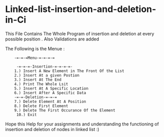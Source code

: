 # Linked-list-insertion-and-deletion-in-Ci
This File Contains The Whole Program of insertion and deletion at every possible position . Also Validations are added

The Following is the Menue : 

        -=-=-=Menu-=-=-=-=

         -=-=-=-Insertion-=-=-=-=- 
        1.) Insert A New Element in The Front Of the List 
        2.) Insert At a given Postion 
        3.) Insert At The End 
        4.) Print The Whole Lsit 
        5.) Insert At A Specific Location  
        6.) Insert After A Specific Data
        -=-=-Deletion-=-=-=
        7.) Delete Element At A Position
        8.) Delete First Element
        9.) Delete The First Occurance Of the Element
         10.) Exit
 
 Hope this Help for your assignments and understanding the functioning of insertion and deletion of nodes in linked list :) 

